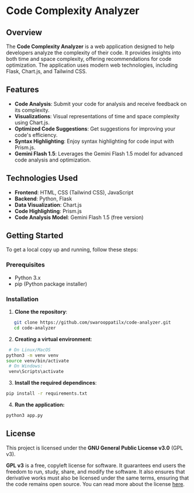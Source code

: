# Code Complexity Analyzer

## Overview

The **Code Complexity Analyzer** is a web application designed to help developers analyze the complexity of their code. It provides insights into both time and space complexity, offering recommendations for code optimization. The application uses modern web technologies, including Flask, Chart.js, and Tailwind CSS.

## Features

- **Code Analysis**: Submit your code for analysis and receive feedback on its complexity.
- **Visualizations**: Visual representations of time and space complexity using Chart.js.
- **Optimized Code Suggestions**: Get suggestions for improving your code's efficiency.
- **Syntax Highlighting**: Enjoy syntax highlighting for code input with Prism.js.
- **Gemini Flash 1.5**: Leverages the Gemini Flash 1.5 model for advanced code analysis and optimization.

## Technologies Used

- **Frontend**: HTML, CSS (Tailwind CSS), JavaScript
- **Backend**: Python, Flask
- **Data Visualization**: Chart.js
- **Code Highlighting**: Prism.js
- **Code Analysis Model**: Gemini Flash 1.5 (free version)

## Getting Started

To get a local copy up and running, follow these steps:

### Prerequisites

- Python 3.x
- pip (Python package installer)

### Installation

1. **Clone the repository**:
```bash
   git clone https://github.com/swarooppatilx/code-analyzer.git
   cd code-analyzer
```

2. **Creating a virtual environment**:
```bash
 # On Linux/MacOS
python3 -m venv venv
source venv/bin/activate 
 # On Windows:
 venv\Scripts\activate
```

3. **Install the required dependinces**:
```bash
pip install -r requirements.txt
```

4. **Run the application:**
```bash
python3 app.py
```


## License

This project is licensed under the **GNU General Public License v3.0** (GPL v3).

**GPL v3** is a free, copyleft license for software. It guarantees end users the freedom to run, study, share, and modify the software. It also ensures that derivative works must also be licensed under the same terms, ensuring that the code remains open source. You can read more about the license [here](https://www.gnu.org/licenses/gpl-3.0.en.html).